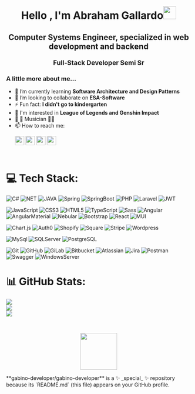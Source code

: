 <h1 align="center"><b>Hello , I'm Abraham Gallardo</b><img src="https://media.giphy.com/media/hvRJCLFzcasrR4ia7z/giphy.gif" width="35"></h1>

<h2 align="center">Computer Systems Engineer, specialized in web development and backend
<p> <small> Full-Stack Developer Semi Sr </small> </p></h2>

### A little more about me...

- 🌱 I’m currently learning **Software Architecture and Design Patterns**
- 👯 I’m looking to collaborate on **ESA-Software**
- ⚡ Fun fact: **I didn't go to kindergarten**
- 🎉 I'm interested in **League of Legends and Genshin Impact**
- 🎸 🎼 Musician 🎵🎶
- 📫 How to reach me: <p>
<a href="https://www.linkedin.com/in/abraham-gallardo-527006232/" target="blank"><img align="center"
     src="https://img.shields.io/badge/Linkedin-white?logo=Linkedin&logoColor=white&labelColor=blue&color=blue"
     alt="azzar" height="25" title="Abraham Gallardo"/></a>
<a href="mailto:braham.gc@gmail.com" target="blank"><img align="center"
     src="https://img.shields.io/badge/Gmail-EA4335?logo=gmail&logoColor=white"
     alt="azzar" height="25" title="braham.gc@gmail.com"/></a>
<a href="https://www.instagram.com/braham.gallardo?igsh=bGt0ZmxxYTN1MXcw" target="blank"><img align="center"
     src="https://img.shields.io/badge/Instagram-E34F26?logo=instagram&logoColor=white&labelColor=dark-Orange"
     alt="azzar" height="25" title="Braham.Gallardo"/></a>
<a href="https://x.com/BrahamCG" target="blank"><img align="center"
     src="https://img.shields.io/badge/X-black?logo=x&logoColor=white"
     alt="azzar" height="25" title="BrahamG"/></a>
</p>

<br/>

# 💻 Tech Stack:

![C#](https://img.shields.io/badge/C%23-%23512BD4.svg?logo=csharp&logoColor=white)
![NET](https://img.shields.io/badge/.NET-512BD4?logo=.net&logoColor=white)
![JAVA](https://img.shields.io/badge/JAVA-000?logo=openjdk&logoColor=white)
![Spring](https://img.shields.io/badge/Spring-6db33f?logo=spring&logoColor=white)
![SpringBoot](https://img.shields.io/badge/Spring%20Boot-6db33f?logo=spring%20boot&logoColor=white)
![PHP](https://img.shields.io/badge/PHP-777bb4?logo=php&logoColor=white)
![Laravel](https://img.shields.io/badge/Laravel-ff2d20?logo=laravel&logoColor=white)
![JWT](https://img.shields.io/badge/JWT-black?logo=JSON%20web%20tokens)

![JavaScript](https://img.shields.io/badge/JavaScript-f7df1e?logo=javascript&logoColor=323330)
![CSS3](https://img.shields.io/badge/CSS-1572B6.svg?logo=css3&logoColor=white)
![HTML5](https://img.shields.io/badge/HTML-E34F26.svg?logo=html5&logoColor=white)
![TypeScript](https://img.shields.io/badge/TypeScript-3178C6.svg?logo=typescript&logoColor=white)
![Sass](https://img.shields.io/badge/Sass-CC6699?logo=sass&logoColor=white)
![Angular](https://img.shields.io/badge/Angular-DD0031.svg?logo=angular&logoColor=white)
![AngularMaterial](https://img.shields.io/badge/Material-ffa726?logo=materialdesign&logoColor=white)
![Nebular](https://img.shields.io/badge/Nebular-3366ff?logoColor=white)
![Bootstrap](https://img.shields.io/badge/Bootstrap-7952B3.svg?logo=bootstrap&logoColor=white)
![React](https://img.shields.io/badge/React-00d8ff?logo=react&logoColor=white)
![MUI](https://img.shields.io/badge/Material%20UI-007fff?logo=mui&logoColor=white)

![Chart.js](https://img.shields.io/badge/Chart.js-FF6384.svg?logo=chart.js&logoColor=white)
![Auth0](https://img.shields.io/badge/Auth0-EB5424?logo=auth0&logoColor=white)
![Shopify](https://img.shields.io/badge/Shopify-7AB55C?logo=shopify&logoColor=white)
![Square](https://img.shields.io/badge/Square-black?logo=square&logoColor=white)
![Stripe](https://img.shields.io/badge/Stripe-008CDD?logo=stripe&logoColor=white)
![Wordpress](https://img.shields.io/badge/WordPress-21759B?logo=wordpress&logoColor=white)

![MySql](https://img.shields.io/badge/MySQL-4479A1?logo=mysql&logoColor=white)
![SQLServer](https://img.shields.io/badge/SQL%20Server-CC2927?logo=microsoft%20sql%20server&logoColor=white)
![PostgreSQL](https://img.shields.io/badge/PostgreSQL-4169E1?logo=postgresql&logoColor=white)

![Git](https://img.shields.io/badge/Git-f05032?logo=git&logoColor=white)
![GitHub](https://img.shields.io/badge/GitHub-181717?logo=github&logoColor=white)
![GiLab](https://img.shields.io/badge/GitLab-FC6D26?logo=gitlab&logoColor=white)
![Bitbucket](https://img.shields.io/badge/Bitbucket-0052CC?logo=bitbucket&logoColor=white)
![Atlassian](https://img.shields.io/badge/Atlassian-0052CC?logo=atlassian&logoColor=white)
![Jira](https://img.shields.io/badge/Jira-0052CC.svg?logo=jira&logoColor=white)
![Postman](https://img.shields.io/badge/Postman-FF6C37?logo=postman&logoColor=white)
![Swagger](https://img.shields.io/badge/-Swagger-85EA2D?logo=swagger&logoColor=white)
![WindowsServer](https://img.shields.io/badge/Windows%20Server-0078D4?logo=windows&logoColor=white)


# 📊 GitHub Stats:

<p align="center">
  
![](https://github-readme-stats.vercel.app/api?username=BrahamGallardo&theme=dark&hide_border=false&include_all_commits=true&count_private=true)<br/>
![](https://github-readme-streak-stats.herokuapp.com/?user=BrahamGallardo&theme=dark&hide_border=false)<br/>
![](https://github-readme-stats.vercel.app/api/top-langs/?username=BrahamGallardo&theme=dark&hide_border=false&include_all_commits=true&count_private=true&layout=compact)

</p>

<br/>

<p align="center">
   <img src="https://media.giphy.com/media/dWesBcTLavkZuG35MI/giphy.gif" width="100" height="100"/>
</p>
**gabino-developer/gabino-developer** is a ✨ _special_ ✨ repository because its `README.md` (this file) appears on your GitHub profile.
